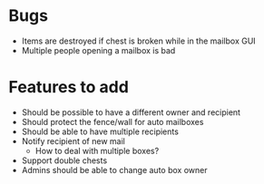 # Bugs
* Items are destroyed if chest is broken while in the mailbox GUI
* Multiple people opening a mailbox is bad

# Features to add
* Should be possible to have a different owner and recipient
* Should protect the fence/wall for auto mailboxes
* Should be able to have multiple recipients
* Notify recipient of new mail
	+ How to deal with multiple boxes?
* Support double chests
* Admins should be able to change auto box owner
